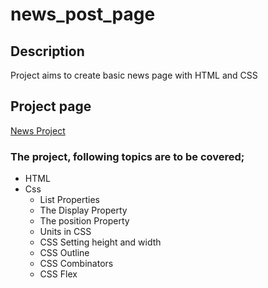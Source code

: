 # news_post_page

## Description
Project aims to create basic news page with HTML and CSS

## Project page
[News Project ](https://zlhshn.github.io/news_post_page/)

### The project, following topics are to be covered;



- HTML 
- Css
  - List Properties
  - The Display Property
  - The position Property
  - Units in CSS
  - CSS Setting height and width
  - CSS Outline
  - CSS Combinators
  - CSS Flex
